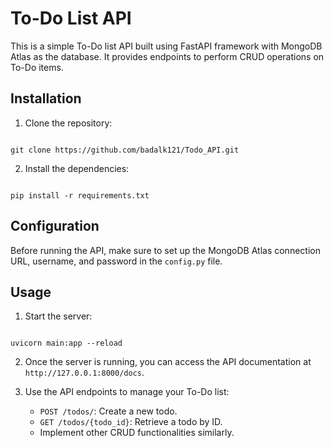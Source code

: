 # To-Do List API

This is a simple To-Do list API built using FastAPI framework with MongoDB Atlas as the database. It provides endpoints to perform CRUD operations on To-Do items.

## Installation

1. Clone the repository:

```

git clone https://github.com/badalk121/Todo_API.git

```

2. Install the dependencies:

```

pip install -r requirements.txt

```

## Configuration

Before running the API, make sure to set up the MongoDB Atlas connection URL, username, and password in the `config.py` file.

## Usage

1. Start the server:

```

uvicorn main:app --reload

```

2. Once the server is running, you can access the API documentation at `http://127.0.0.1:8000/docs`.

3. Use the API endpoints to manage your To-Do list:
   - `POST /todos/`: Create a new todo.
   - `GET /todos/{todo_id}`: Retrieve a todo by ID.
   - Implement other CRUD functionalities similarly.
